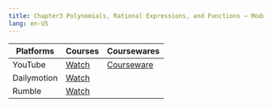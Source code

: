 ```yaml
---
title: Chapter3 Polynomials, Rational Expressions, and Functions – Module1 Polynomials and Operations Middle
lang: en-US
---
```


| Platforms   | Courses                                                                                                              | Coursewares                                                       |
|-------------|----------------------------------------------------------------------------------------------------------------------|-------------------------------------------------------------------|
| YouTube     | [Watch](https://www.youtube.com/watch?v=KiCsKca0_Wc&list=PLm0MFkgiW1JgKq1kku2WxmrElFbDl7p_s)                         | [Courseware](../../public/math/Core%20Courses/pdf/Courseware.pdf) |
| Dailymotion | [Watch](https://www.dailymotion.com/video/x9glvrm?playlist=x9h6d2)                                                   |                                                                   |
| Rumble      | [Watch](https://rumble.com/v6s95ab-14-chapter3-polynomials-rational-expressions-functions-module1-polynomials-.html) |                                                                   |



